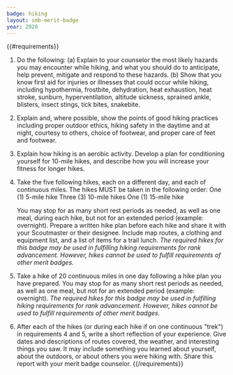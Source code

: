 ```yaml
---
badge: hiking
layout: smb-merit-badge
year: 2020
---
```


{{#requirements}}
1. Do the following:
    (a) Explain to your counselor the most likely hazards you may encounter while hiking, and what you should do to anticipate, help prevent, mitigate and respond to these hazards.
    (b) Show that you know first aid for injuries or illnesses that could occur while hiking, including hypothermia, frostbite, dehydration, heat exhaustion, heat stroke, sunburn, hyperventilation, altitude sickness, sprained ankle, blisters, insect stings, tick bites, snakebite.
2. Explain and, where possible, show the points of good hiking practices including proper outdoor ethics, hiking safety in the daytime and at night, courtesy to others, choice of footwear, and proper care of feet and footwear.
3. Explain how hiking is an aerobic activity. Develop a plan for conditioning yourself for 10-mile hikes, and describe how you will increase your fitness for longer hikes.
4. Take the five following hikes, each on a different day, and each of continuous miles. The hikes MUST be taken in the following order:
    One (1) 5-mile hike
    Three (3) 10-mile hikes
    One (1) 15-mile hike

    You may stop for as many short rest periods as needed, as well as one meal, during each hike, but not for an extended period (example: overnight). Prepare a written hike plan before each hike and share it with your Scoutmaster or their designee. Include map routes, a clothing and equipment list, and a list of items for a trail lunch.
    *The required hikes for this badge may be used in fulfilling hiking requirements for rank advancement. However, hikes cannot be used to fulfill requirements of other merit badges.*
5. Take a hike of 20 continuous miles in one day following a hike plan you have prepared. You may stop for as many short rest periods as needed, as well as one meal, but not for an extended period (example: overnight).
    *The required hikes for this badge may be used in fulfilling hiking requirements for rank advancement. However, hikes cannot be used to fulfill requirements of other merit badges.*
6. After each of the hikes (or during each hike if on one continuous "trek") in requirements 4 and 5, write a short reflection of your experience. Give dates and descriptions of routes covered, the weather, and interesting things you saw. It may include something you learned about yourself, about the outdoors, or about others you were hiking with. Share this report with your merit badge counselor.
{{/requirements}}
